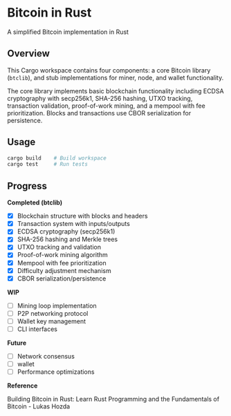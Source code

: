 # Bitcoin in Rust

A simplified Bitcoin implementation in Rust

## Overview

This Cargo workspace contains four components: a core Bitcoin library (`btclib`), and stub implementations for miner, node, and wallet functionality.

The core library implements basic blockchain functionality including ECDSA cryptography with secp256k1, SHA-256 hashing, UTXO tracking, transaction validation, proof-of-work mining, and a mempool with fee prioritization. Blocks and transactions use CBOR serialization for persistence.

## Usage

```bash
cargo build    # Build workspace
cargo test     # Run tests
```

## Progress

**Completed (btclib)**
- [x] Blockchain structure with blocks and headers
- [x] Transaction system with inputs/outputs
- [x] ECDSA cryptography (secp256k1)
- [x] SHA-256 hashing and Merkle trees
- [x] UTXO tracking and validation
- [x] Proof-of-work mining algorithm
- [x] Mempool with fee prioritization
- [x] Difficulty adjustment mechanism
- [x] CBOR serialization/persistence

**WIP**
- [ ] Mining loop implementation
- [ ] P2P networking protocol
- [ ] Wallet key management
- [ ] CLI interfaces

**Future**
- [ ] Network consensus
- [ ] wallet 
- [ ] Performance optimizations

**Reference**

Building Bitcoin in Rust: Learn Rust Programming and the Fundamentals of Bitcoin - Lukas Hozda
